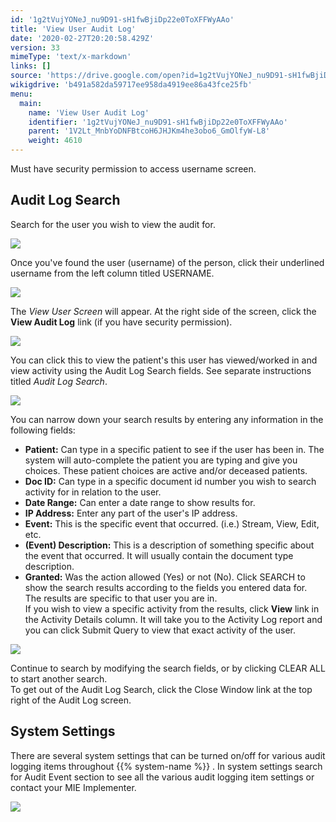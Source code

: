 ```yaml
---
id: '1g2tVujYONeJ_nu9D91-sH1fwBjiDp22e0ToXFFWyAAo'
title: 'View User Audit Log'
date: '2020-02-27T20:20:58.429Z'
version: 33
mimeType: 'text/x-markdown'
links: []
source: 'https://drive.google.com/open?id=1g2tVujYONeJ_nu9D91-sH1fwBjiDp22e0ToXFFWyAAo'
wikigdrive: 'b491a582da59717ee958da4919ee86a43fce25fb'
menu:
  main:
    name: 'View User Audit Log'
    identifier: '1g2tVujYONeJ_nu9D91-sH1fwBjiDp22e0ToXFFWyAAo'
    parent: '1V2Lt_MnbYoDNFBtcoH6JHJKm4he3obo6_GmOlfyW-L8'
    weight: 4610
---
```

Must have security permission to access username screen.
  
## Audit Log Search  
  
Search for the user you wish to view the audit for.
  
![](../view-user-audit-log.assets/d6bd4b9f2876c4fa3ee4e9da8c229f03.png)  

Once you've found the user (username) of the person, click their underlined username from the left column titled USERNAME.
  
![](../view-user-audit-log.assets/5983bfd4f30dec70fbeaa26857e683a4.png)  

The *View User Screen* will appear. At the right side of the screen, click the **View Audit Log** link (if you have security permission).
  
![](../view-user-audit-log.assets/1aa1cd131ee0dd89fb6920e16be5a386.png)  

You can click this to view the patient's this user has viewed/worked in and view activity using the Audit Log Search fields. See separate instructions titled *Audit Log Search*.
  
![](../view-user-audit-log.assets/a9ce1d3e770cd8344018f9b9f718a84f.png)  

You can narrow down your search results by entering any information in the following fields:
* <strong>Patient:</strong> Can type in a specific patient to see if the user has been in. The system will auto-complete the patient you are typing and give you choices. These patient choices are active and/or deceased patients.
* <strong>Doc ID:</strong> Can type in a specific document id number you wish to search activity for in relation to the user.
* <strong>Date Range:</strong> Can enter a date range to show results for.
* <strong>IP Address:</strong> Enter any part of the user's IP address.
* <strong>Event:</strong> This is the specific event that occurred. (i.e.) Stream, View, Edit, etc.
* <strong>(Event) Description:</strong> This is a description of something specific about the event that occurred. It will usually contain the document type description.
* <strong>Granted:</strong> Was the action allowed (Yes) or not (No).
Click SEARCH to show the search results according to the fields you entered data for.  
The results are specific to that user you are in.  
If you wish to view a specific activity from the results, click **View** link in the Activity Details column. It will take you to the Activity Log report and you can click Submit Query to view that exact activity of the user.
  
![](../view-user-audit-log.assets/274a1c77c213e6823bcfd69af8c914dc.png)  

Continue to search by modifying the search fields, or by clicking CLEAR ALL to start another search.  
To get out of the Audit Log Search, click the Close Window link at the top right of the Audit Log screen.
  
## System Settings  
  
There are several system settings that can be turned on/off for various audit logging items throughout {{% system-name %}} . In system settings search for Audit Event section to see all the various audit logging item settings or contact your MIE Implementer.
  
![](../view-user-audit-log.assets/c564d21459aea3eea3189081ec0ace07.png)  

